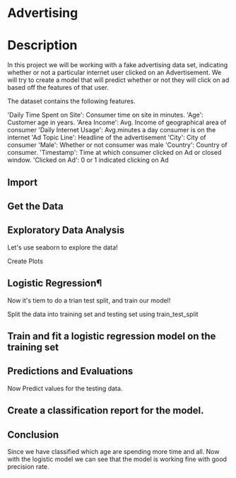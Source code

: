 # Advertising

# Description

In this project we will be working with a fake advertising data set, indicating whether or not a particular internet user clicked on an Advertisement. We will try to create a model that will predict whether or not they will click on ad based off the features of that user.

The dataset contains the following features.

'Daily Time Spent on Site': Consumer time on site in minutes.
'Age': Customer age in years.
'Area Income': Avg. Income of geographical area of consumer
'Daily Internet Usage': Avg.minutes a day consumer is on the internet
'Ad Topic Line': Headline of the advertisement
'City': City of consumer
'Male': Whether or not consumer was male
'Country': Country of consumer.
'Timestamp': Time at which consumer clicked on Ad or closed window.
'Clicked on Ad': 0 or 1 indicated clicking on Ad

## Import 

## Get the Data

## Exploratory Data Analysis

Let's use seaborn to explore the data!

Create Plots

## Logistic Regression¶

Now it's tiem to do a trian test split, and train our model!

Split the data into training set and testing set using train_test_split

## Train and fit a logistic regression model on the training set

## Predictions and Evaluations

Now Predict values for the testing data.

## Create a classification report for the model.

## Conclusion

Since we have classified which age are spending more time and all. Now with the logistic model we can see that the model is working fine with good precision rate.
